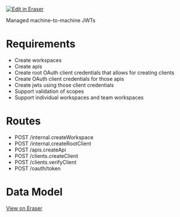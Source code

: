 <p><a target="_blank" href="https://app.eraser.io/workspace/iM0oefDcpBUj4W1UKNPV" id="edit-in-eraser-github-link"><img alt="Edit in Eraser" src="https://firebasestorage.googleapis.com/v0/b/second-petal-295822.appspot.com/o/images%2Fgithub%2FOpen%20in%20Eraser.svg?alt=media&amp;token=968381c8-a7e7-472a-8ed6-4a6626da5501"></a></p>

Managed machine-to-machine JWTs

# Requirements
- Create workspaces
- Create apis
- Create root OAuth client credentials that allows for creating clients
- Create OAuth client credentials for those apis
- Create jwts using those client credentials
- Support validation of scopes
- Support individual workspaces and team workspaces
# Routes
- POST /internal.createWorkspace
- POST /internal.createRootClient
- POST /apis.createApi
- POST /clients.createClient
- POST /clients.verifyClient
- POST /oauth/token
# Data Model
[﻿View on Eraser](https://app.eraser.io/workspace/iM0oefDcpBUj4W1UKNPV?elements=2sDYCAhYaqJhx3b8LY-eeg) 




<!--- Eraser file: https://app.eraser.io/workspace/iM0oefDcpBUj4W1UKNPV --->